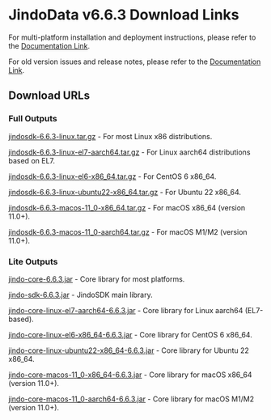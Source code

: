 # JindoData v6.6.3 Download Links

For multi-platform installation and deployment instructions, please refer to the [Documentation Link](jindosdk_deployment_multi_platform.md).

For old version issues and release notes, please refer to the [Documentation Link](../releases.md).

## Download URLs

### Full Outputs

[jindosdk-6.6.3-linux.tar.gz](https://jindodata-binary.oss-cn-shanghai.aliyuncs.com/release/6.6.3/jindosdk-6.6.3-linux.tar.gz) - For most Linux x86 distributions.

[jindosdk-6.6.3-linux-el7-aarch64.tar.gz](https://jindodata-binary.oss-cn-shanghai.aliyuncs.com/release/6.6.3/jindosdk-6.6.3-linux-el7-aarch64.tar.gz) - For Linux aarch64 distributions based on EL7.

[jindosdk-6.6.3-linux-el6-x86_64.tar.gz](https://jindodata-binary.oss-cn-shanghai.aliyuncs.com/release/6.6.3/jindosdk-6.6.3-linux-el6-x86_64.tar.gz) - For CentOS 6 x86_64.

[jindosdk-6.6.3-linux-ubuntu22-x86_64.tar.gz](https://jindodata-binary.oss-cn-shanghai.aliyuncs.com/release/6.6.3/jindosdk-6.6.3-linux-ubuntu22-x86_64.tar.gz) - For Ubuntu 22 x86_64.

[jindosdk-6.6.3-macos-11_0-x86_64.tar.gz](https://jindodata-binary.oss-cn-shanghai.aliyuncs.com/release/6.6.3/jindosdk-6.6.3-macos-11_0-x86_64.tar.gz) - For macOS x86_64 (version 11.0+).

[jindosdk-6.6.3-macos-11_0-aarch64.tar.gz](https://jindodata-binary.oss-cn-shanghai.aliyuncs.com/release/6.6.3/jindosdk-6.6.3-macos-11_0-aarch64.tar.gz) - For macOS M1/M2 (version 11.0+).

### Lite Outputs

[jindo-core-6.6.3.jar](https://jindodata-binary.oss-cn-shanghai.aliyuncs.com/mvn-repo/com/aliyun/jindodata/jindo-core/6.6.3/jindo-core-6.6.3.jar) - Core library for most platforms.

[jindo-sdk-6.6.3.jar](https://jindodata-binary.oss-cn-shanghai.aliyuncs.com/mvn-repo/com/aliyun/jindodata/jindo-sdk/6.6.3/jindo-sdk-6.6.3.jar) - JindoSDK main library.

[jindo-core-linux-el7-aarch64-6.6.3.jar](https://jindodata-binary.oss-cn-shanghai.aliyuncs.com/mvn-repo/com/aliyun/jindodata/jindo-core-linux-el7-aarch64/6.6.3/jindo-core-linux-el7-aarch64-6.6.3.jar) - Core library for Linux aarch64 (EL7-based).

[jindo-core-linux-el6-x86_64-6.6.3.jar](https://jindodata-binary.oss-cn-shanghai.aliyuncs.com/mvn-repo/com/aliyun/jindodata/jindo-core-linux-el6-x86_64/6.6.3/jindo-core-linux-el6-x86_64-6.6.3.jar) - Core library for CentOS 6 x86_64.

[jindo-core-linux-ubuntu22-x86_64-6.6.3.jar](https://jindodata-binary.oss-cn-shanghai.aliyuncs.com/mvn-repo/com/aliyun/jindodata/jindo-core-linux-ubuntu22-x86_64/6.6.3/jindo-core-linux-ubuntu22-x86_64-6.6.3.jar) - Core library for Ubuntu 22 x86_64.

[jindo-core-macos-11_0-x86_64-6.6.3.jar](https://jindodata-binary.oss-cn-shanghai.aliyuncs.com/mvn-repo/com/aliyun/jindodata/jindo-core-macos-11_0-x86_64/6.6.3/jindo-core-macos-11_0-x86_64-6.6.3.jar) - Core library for macOS x86_64 (version 11.0+).

[jindo-core-macos-11_0-aarch64-6.6.3.jar](https://jindodata-binary.oss-cn-shanghai.aliyuncs.com/mvn-repo/com/aliyun/jindodata/jindo-core-macos-11_0-aarch64/6.6.3/jindo-core-macos-11_0-aarch64-6.6.3.jar) - Core library for macOS M1/M2 (version 11.0+).